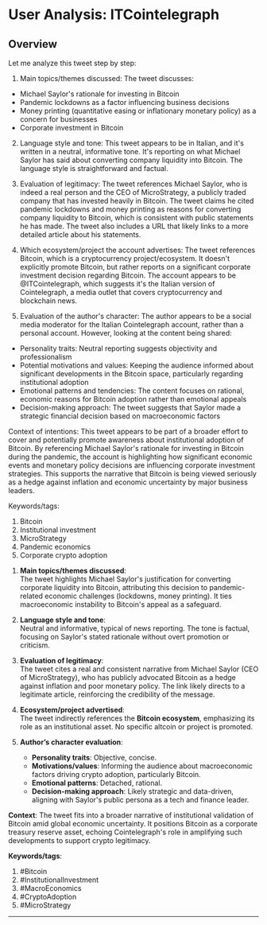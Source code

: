 # User Analysis: ITCointelegraph

## Overview

<think>
Let me analyze this tweet step by step:

1. Main topics/themes discussed:
The tweet discusses:
- Michael Saylor's rationale for investing in Bitcoin
- Pandemic lockdowns as a factor influencing business decisions
- Money printing (quantitative easing or inflationary monetary policy) as a concern for businesses
- Corporate investment in Bitcoin

2. Language style and tone:
This tweet appears to be in Italian, and it's written in a neutral, informative tone. It's reporting on what Michael Saylor has said about converting company liquidity into Bitcoin. The language style is straightforward and factual.

3. Evaluation of legitimacy:
The tweet references Michael Saylor, who is indeed a real person and the CEO of MicroStrategy, a publicly traded company that has invested heavily in Bitcoin. The tweet claims he cited pandemic lockdowns and money printing as reasons for converting company liquidity to Bitcoin, which is consistent with public statements he has made. The tweet also includes a URL that likely links to a more detailed article about his statements.

4. Which ecosystem/project the account advertises:
The tweet references Bitcoin, which is a cryptocurrency project/ecosystem. It doesn't explicitly promote Bitcoin, but rather reports on a significant corporate investment decision regarding Bitcoin. The account appears to be @ITCointelegraph, which suggests it's the Italian version of Cointelegraph, a media outlet that covers cryptocurrency and blockchain news.

5. Evaluation of the author's character:
The author appears to be a social media moderator for the Italian Cointelegraph account, rather than a personal account. However, looking at the content being shared:
- Personality traits: Neutral reporting suggests objectivity and professionalism
- Potential motivations and values: Keeping the audience informed about significant developments in the Bitcoin space, particularly regarding institutional adoption
- Emotional patterns and tendencies: The content focuses on rational, economic reasons for Bitcoin adoption rather than emotional appeals
- Decision-making approach: The tweet suggests that Saylor made a strategic financial decision based on macroeconomic factors

Context of intentions:
This tweet appears to be part of a broader effort to cover and potentially promote awareness about institutional adoption of Bitcoin. By referencing Michael Saylor's rationale for investing in Bitcoin during the pandemic, the account is highlighting how significant economic events and monetary policy decisions are influencing corporate investment strategies. This supports the narrative that Bitcoin is being viewed seriously as a hedge against inflation and economic uncertainty by major business leaders.

Keywords/tags:
1. Bitcoin
2. Institutional investment
3. MicroStrategy
4. Pandemic economics
5. Corporate crypto adoption
</think>

1. **Main topics/themes discussed**:  
   The tweet highlights Michael Saylor's justification for converting corporate liquidity into Bitcoin, attributing this decision to pandemic-related economic challenges (lockdowns, money printing). It ties macroeconomic instability to Bitcoin's appeal as a safeguard.

2. **Language style and tone**:  
   Neutral and informative, typical of news reporting. The tone is factual, focusing on Saylor's stated rationale without overt promotion or criticism.

3. **Evaluation of legitimacy**:  
   The tweet cites a real and consistent narrative from Michael Saylor (CEO of MicroStrategy), who has publicly advocated Bitcoin as a hedge against inflation and poor monetary policy. The link likely directs to a legitimate article, reinforcing the credibility of the message.

4. **Ecosystem/project advertised**:  
   The tweet indirectly references the **Bitcoin ecosystem**, emphasizing its role as an institutional asset. No specific altcoin or project is promoted.

5. **Author’s character evaluation**:  
   - **Personality traits**: Objective, concise.  
   - **Motivations/values**: Informing the audience about macroeconomic factors driving crypto adoption, particularly Bitcoin.  
   - **Emotional patterns**: Detached, rational.  
   - **Decision-making approach**: Likely strategic and data-driven, aligning with Saylor's public persona as a tech and finance leader.  

**Context**: The tweet fits into a broader narrative of institutional validation of Bitcoin amid global economic uncertainty. It positions Bitcoin as a corporate treasury reserve asset, echoing Cointelegraph's role in amplifying such developments to support crypto legitimacy.

**Keywords/tags**:  
1. #Bitcoin  
2. #InstitutionalInvestment  
3. #MacroEconomics  
4. #CryptoAdoption  
5. #MicroStrategy
---
